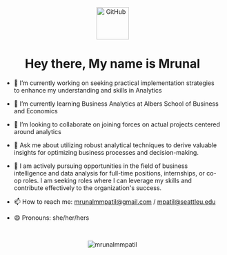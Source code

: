 <!--GITHUB GIF-->
<div align="center">
  <img src="https://media.giphy.com/media/KzJkzjggfGN5Py6nkT/giphy.gif" alt="GitHub" width="75"> 
</div>

<h1 align="center"> Hey there, My name is Mrunal</h1>



- 🔭 I’m currently working on seeking practical implementation strategies to enhance my understanding and skills in Analytics 
- 🌱 I’m currently learning Business Analytics at Albers School of Business and Economics 
- 👯 I’m looking to collaborate on joining forces on actual projects centered around analytics 
- 💬 Ask me about utilizing robust analytical techniques to derive valuable insights for optimizing business processes and decision-making.
- 🤝 I am actively pursuing opportunities in the field of business intelligence and data analysis for full-time positions, internships, or co-op roles. I am seeking roles where I can leverage my skills and contribute effectively to the organization's success.

- 📫 How to reach me: mrunalmmpatil@gmail.com / mpatil@seattleu.edu 
- 😄 Pronouns: she/her/hers 

<!-- Adding a one-liner for each project
- GTA V
  - Description
- Brain Tumor project
  - Description
- Paws Connect 
  - Description
- LLM Projects
  - Description
- -->

<!--GITHUB STREAK-->
<br>
<p align = "center">
  <img src="https://github-readme-streak-stats.herokuapp.com/?user=mrunalmmpatil&" alt="mrunalmmpatil" />
</p>

<!--LINKEDIN CONNECTION-->
<!--
<h2 align="center"> Connect </h2>
<div align="center">
  <a href="https://www.linkedin.com/in/mrunalmmpatil/">
    <img src="https://github.com/mrunalmmpatil/mrunalmmpatil/raw/main/resources/linkedin_batch.jpg" alt="LinkedIn Batch" width="200">
  </a>
</div>
<!--
